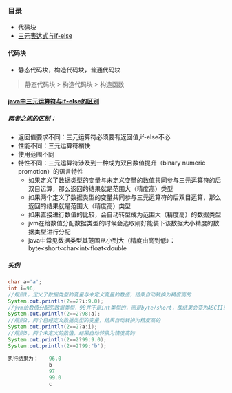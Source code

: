 ### 目录
- [代码块](#code-block)
- [三元表达式与if-else](#ternary)

<div id="code-block"></div>

#### 代码块
- 静态代码块，构造代码块，普通代码块
> 静态代码块 > 构造代码块 > 构造函数


<div id="ternary"></div>

#### [java中三元运算符与if-else的区别](https://www.cnblogs.com/itmlt1029/p/4756331.html)

##### 两者之间的区别：
- 返回值要求不同：三元运算符必须要有返回值,if-else不必
- 性能不同：三元运算符稍快
- 使用范围不同
- 特性不同：三元运算符涉及到一种成为双目数值提升（binary numeric promotion）的语言特性
    - 如果定义了数据类型的变量与未定义变量的数值共同参与三元运算符的后双目运算，那么返回的结果就是范围大（精度高）类型
    - 如果两个定义了数据类型的变量共同参与三元运算符的后双目运算，那么返回的结果就是范围大（精度高）类型
    - 如果直接进行数值的比较，会自动转型成为范围大（精度高）的数据类型
    - jvm在给数值分配数据类型的时候会选取刚好能装下该数据大小精度的数据类型进行分配
    - java中常见数据类型其范围从小到大（精度由高到低）：byte<short<char<int<float<double

##### 实例
```java
char a='a';
int i=96;
//规则1，定义了数据类型的变量与未定义变量的数值，结果自动转换为精度高的
System.out.println(2==2?i:9.0); 
//jvm给数值分配的数据类型，98并不是int类型的，而是byte/short，故结果会变为ASCII码98对应的字符
System.out.println(2==2?98:a); 
//规则2，两个已经定义数据类型的变量，结果自动转换为精度高的
System.out.println(2==2?a:i);
//规则3，两个未定义的数值，结果自动转换为精度高的
System.out.println(2==2?99:9.0);
System.out.println(2==2?99:'b');

执行结果为：　　96.0
　　　　　　　　b
　　　　　　　　97
　　　　　　　　99.0
　　　　　　　　c
```